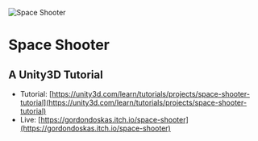![Space Shooter](https://s3-us-west-2.amazonaws.com/s.cdpn.io/303256/screenshot_space-shooter.png)

# Space Shooter

## A Unity3D Tutorial

* Tutorial: [https://unity3d.com/learn/tutorials/projects/space-shooter-tutorial](https://unity3d.com/learn/tutorials/projects/space-shooter-tutorial)
* Live: [https://gordondoskas.itch.io/space-shooter](https://gordondoskas.itch.io/space-shooter)
